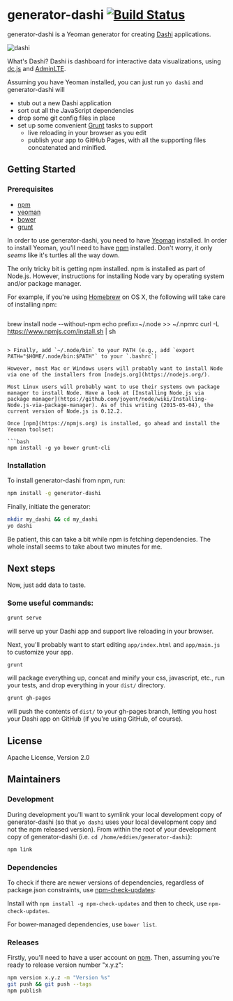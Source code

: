 # generator-dashi [![Build Status](https://travis-ci.org/eddies/generator-dashi.svg?branch=master)](https://travis-ci.org/eddies/generator-dashi)

generator-dashi is a Yeoman generator for creating [Dashi](https://github.com/eddies/dashi/) applications. 

![dashi](https://cloud.githubusercontent.com/assets/149985/7785904/b7e3c75a-01dc-11e5-90a4-fa6dc784e7e8.gif)

What's Dashi? Dashi is dashboard for interactive data visualizations, using [dc.js](https://dc-js.github.io/dc.js/) and [AdminLTE](https://github.com/almasaeed2010/AdminLTE). 

Assuming you have Yeoman installed, you can just run `yo dashi` and
generator-dashi will 

* stub out a new Dashi application
* sort out all the JavaScript dependencies
* drop some git config files in place 
* set up some convenient [Grunt](http://gruntjs.com/) tasks to support 
  * live reloading in your browser as you edit 
  * publish your app to GitHub Pages, with all the supporting files concatenated and minified.

## Getting Started

### Prerequisites

 * [npm](https://www.npmjs.com/)
 * [yeoman](http://yeoman.io/)
 * [bower](http://bower.io/)
 * [grunt](http://gruntjs.com/)
 
In order to use generator-dashi, you need to have [Yeoman](http://yeoman.io) installed. In order to install Yeoman, you'll need to have [npm](https://npmjs.org) installed. Don't worry, it only *seems* like it's turtles all the way down.

The only tricky bit is getting npm installed. npm is installed as part of Node.js. However, instructions for installing Node vary by operating system and/or package manager. 

For example, if you're using [Homebrew](http://brew.sh/) on OS X, the following will take care of installing npm:
 
> ```bash
brew install node --without-npm
echo prefix=~/.node >> ~/.npmrc
curl -L https://www.npmjs.com/install.sh | sh
```

> Finally, add `~/.node/bin` to your PATH (e.g., add `export PATH="$HOME/.node/bin:$PATH"` to your `.bashrc`)

However, most Mac or Windows users will probably want to install Node via one of the installers from [nodejs.org](https://nodejs.org/).

Most Linux users will probably want to use their systems own package manager to install Node. Have a look at [Installing Node.js via package manager](https://github.com/joyent/node/wiki/Installing-Node.js-via-package-manager). As of this writing (2015-05-04), the current version of Node.js is 0.12.2. 

Once [npm](https://npmjs.org) is installed, go ahead and install the Yeoman toolset:

```bash
npm install -g yo bower grunt-cli
```

### Installation
To install generator-dashi from npm, run:

```bash
npm install -g generator-dashi
```

Finally, initiate the generator:

```bash
mkdir my_dashi && cd my_dashi
yo dashi
```

Be patient, this can take a bit while npm is fetching dependencies. The whole install 
seems to take about two minutes for me.

## Next steps
Now, just add data to taste.

### Some useful commands:
```bash
grunt serve
```

will serve up your Dashi app and support live reloading in your browser. 

Next, you'll probably want to start editing `app/index.html` and `app/main.js` 
to customize your app.

```bash
grunt
```

will package everything up, concat and minify your css, javascript, etc., run your tests, and 
drop everything in your `dist/` directory. 

```bash
grunt gh-pages
```

will push the contents of `dist/` to your gh-pages branch, letting you host your
Dashi app on GitHub (if you're using GitHub, of course).

## License
Apache License, Version 2.0

## Maintainers
### Development
During development you'll want to symlink your local development copy of 
generator-dashi (so that `yo dashi` uses your local development copy and not
the npm released version). From within the root of your development copy of
generator-dashi (i.e. `cd /home/eddies/generator-dashi`):

```bash
npm link
```
### Dependencies
To check if there are newer versions of dependencies, regardless of package.json constraints, use
[npm-check-updates](https://github.com/tjunnone/npm-check-updates):

Install with `npm install -g npm-check-updates` and then to check, use `npm-check-updates`.

For bower-managed dependencies, use `bower list`.
### Releases
Firstly, you'll need to have a user account on [npm](https://npmjs.org). Then, 
assuming you're ready to release version number "x.y.z":

```bash
npm version x.y.z -m "Version %s"
git push && git push --tags
npm publish
```

